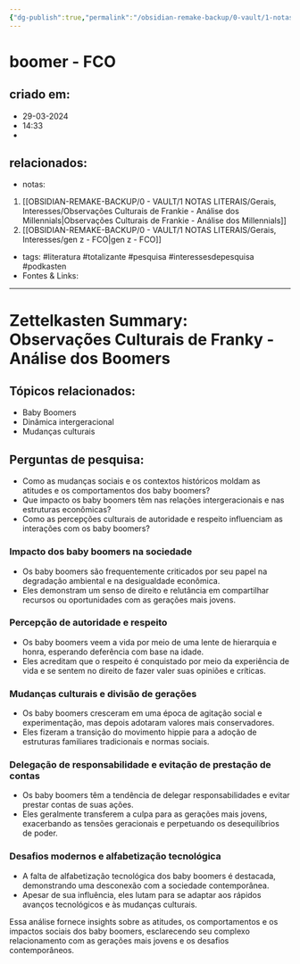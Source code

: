 ```yaml
---
{"dg-publish":true,"permalink":"/obsidian-remake-backup/0-vault/1-notas-literais/gerais-interesses/observacoes-culturais-de-franky-analise-dos-boomers/","tags":["literatura","totalizante","pesquisa","interessesdepesquisa","podkasten"],"dgHomeLink":true,"dgShowLocalGraph":true,"dgShowFileTree":true,"dgEnableSearch":true,"noteIcon":""}
---
```


# boomer - FCO

## criado em: 
- 29-03-2024
- 14:33
- 
## relacionados:
- notas:
1. [[OBSIDIAN-REMAKE-BACKUP/0 - VAULT/1 NOTAS LITERAIS/Gerais, Interesses/Observações Culturais de Frankie - Análise dos Millennials\|Observações Culturais de Frankie - Análise dos Millennials]]
2. [[OBSIDIAN-REMAKE-BACKUP/0 - VAULT/1 NOTAS LITERAIS/Gerais, Interesses/gen z - FCO\|gen z - FCO]]
- tags:  #literatura #totalizante #pesquisa #interessesdepesquisa #podkasten 
- Fontes & Links: 
---

# Zettelkasten Summary: Observações Culturais de Franky - Análise dos Boomers

## Tópicos relacionados:
- Baby Boomers
- Dinâmica intergeracional
- Mudanças culturais

## Perguntas de pesquisa:
- Como as mudanças sociais e os contextos históricos moldam as atitudes e os comportamentos dos baby boomers?
- Que impacto os baby boomers têm nas relações intergeracionais e nas estruturas econômicas?
- Como as percepções culturais de autoridade e respeito influenciam as interações com os baby boomers?

### Impacto dos baby boomers na sociedade
- Os baby boomers são frequentemente criticados por seu papel na degradação ambiental e na desigualdade econômica.
- Eles demonstram um senso de direito e relutância em compartilhar recursos ou oportunidades com as gerações mais jovens.

### Percepção de autoridade e respeito
- Os baby boomers veem a vida por meio de uma lente de hierarquia e honra, esperando deferência com base na idade.
- Eles acreditam que o respeito é conquistado por meio da experiência de vida e se sentem no direito de fazer valer suas opiniões e críticas.

### Mudanças culturais e divisão de gerações
- Os baby boomers cresceram em uma época de agitação social e experimentação, mas depois adotaram valores mais conservadores.
- Eles fizeram a transição do movimento hippie para a adoção de estruturas familiares tradicionais e normas sociais.

### Delegação de responsabilidade e evitação de prestação de contas
- Os baby boomers têm a tendência de delegar responsabilidades e evitar prestar contas de suas ações.
- Eles geralmente transferem a culpa para as gerações mais jovens, exacerbando as tensões geracionais e perpetuando os desequilíbrios de poder.

### Desafios modernos e alfabetização tecnológica
- A falta de alfabetização tecnológica dos baby boomers é destacada, demonstrando uma desconexão com a sociedade contemporânea.
- Apesar de sua influência, eles lutam para se adaptar aos rápidos avanços tecnológicos e às mudanças culturais.

Essa análise fornece insights sobre as atitudes, os comportamentos e os impactos sociais dos baby boomers, esclarecendo seu complexo relacionamento com as gerações mais jovens e os desafios contemporâneos.